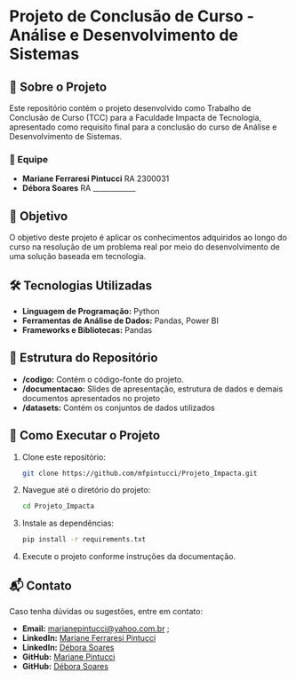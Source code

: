 # Projeto de Conclusão de Curso - Análise e Desenvolvimento de Sistemas

## 📌 Sobre o Projeto
Este repositório contém o projeto desenvolvido como Trabalho de Conclusão de Curso (TCC) para a Faculdade Impacta de Tecnologia, apresentado como requisito final para a conclusão do curso de Análise e Desenvolvimento de Sistemas.

### 👥 Equipe
- **Mariane Ferraresi Pintucci** RA 2300031  
- **Débora Soares** RA ____________

## 🎯 Objetivo
O objetivo deste projeto é aplicar os conhecimentos adquiridos ao longo do curso na resolução de um problema real por meio do desenvolvimento de uma solução baseada em tecnologia.

## 🛠️ Tecnologias Utilizadas
- **Linguagem de Programação:** Python
- **Ferramentas de Análise de Dados:** Pandas, Power BI
- **Frameworks e Bibliotecas:** Pandas

## 📂 Estrutura do Repositório
- **/codigo:** Contém o código-fonte do projeto.
- **/documentacao:** Slides de apresentação, estrutura de dados e demais documentos apresentados no projeto
- **/datasets:** Contém os conjuntos de dados utilizados

## 🚀 Como Executar o Projeto
1. Clone este repositório:
   ```bash
   git clone https://github.com/mfpintucci/Projeto_Impacta.git
   ```
2. Navegue até o diretório do projeto:
   ```bash
   cd Projeto_Impacta
   ```
3. Instale as dependências:
   ```bash
   pip install -r requirements.txt
   ```
4. Execute o projeto conforme instruções da documentação.

## 📬 Contato
Caso tenha dúvidas ou sugestões, entre em contato:
- **Email:** marianepintucci@yahoo.com.br ; 
- **LinkedIn:** [Mariane Ferraresi Pintucci](https://www.linkedin.com/in/marianepintucci)
- **LinkedIn:** [Débora Soares](https://www.linkedin.com/in/d%C3%A9bora-soares-014b24203/)
- **GitHub:** [Mariane Pintucci](https://github.com/mfpintucci)
- **GitHub:** [Débora Soares](https://github.com/Deborags)
